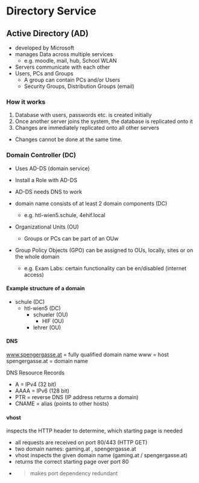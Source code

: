 # Directory Service

## Active Directory (AD) 

- developed by Microsoft
- manages Data across multiple services
   - e.g. moodle, mail, hub, School WLAN
- Servers communicate with each other
- Users, PCs and Groups
    - A group can contain PCs and/or Users
    - Security Groups, Distribution Groups (email)

### How it works

1. Database with users, passwords etc. is created initially
2. Once another server joins the system, the database is replicated onto it
3. Changes are immediately replicated onto all other servers

- Changes cannot be done at the same time. 

### Domain Controller (DC)

- Uses AD-DS (domain service)
- Install a Role with AD-DS 
- AD-DS needs DNS to work

- domain name consists of at least 2 domain components (DC)
    - e.g. htl-wien5.schule, 4ehif.local
- Organizational Units (OU)
    - Groups or PCs can be part of an OUw
- Group Policy Objects (GPO) can be assigned to OUs, locally, sites or on the whole domain
    - e.g. Exam Labs: certain functionality can be en/disabled (internet access)

#### Example structure of a domain 

- schule (DC)
    - htl-wien5 (DC)
        - schueler (OU)
            - HIF (OU)
        - lehrer (OU)
    
#### DNS
www.spengergasse.at = fully qualified domain name
www = host
spengergasse.at = domain name

DNS Resource Records
   - A = IPv4 (32 bit)
   - AAAA = IPv6 (128 bit)
   - PTR = reverse DNS (IP address returns a domain)
   - CNAME = alias (points to other hosts)
   
#### vhost
inspects the HTTP header to determine, which starting page is needed
   - all requests are received on port 80/443 (HTTP GET)
   - two domain names: gaming.at , spengergasse.at
   - vhost inspects the given domain name (gaming.at / spengergasse.at)
   - returns the correct starting page over port 80
   - > makes port dependency redundant
